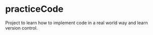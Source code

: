 # practiceCode
Project to learn how to implement code in a real world way and learn version control.
